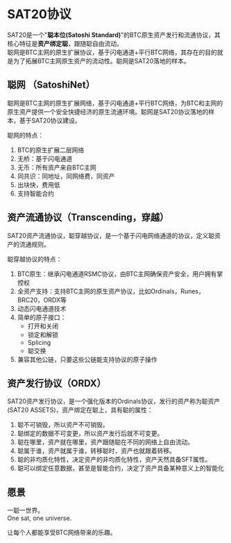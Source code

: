 SAT20协议
=========


SAT20是一个"**聪本位(Satoshi Standard)**"的BTC原生资产发行和流通协议，其核心特征是**资产绑定聪**，跟随聪自由流动。  
聪网是BTC主网的原生扩展协议，基于闪电通道+平行BTC网络，其存在的目的就是为了拓展BTC主网原生资产的流动性。聪网是SAT20落地的样本。


聪网 （SatoshiNet）
----
聪网是BTC主网的原生扩展网络，基于闪电通道+平行BTC网络，为BTC和主网的原生资产提供一个安全快捷经济的原生流通环境。聪网是SAT20协议落地的样本，基于SAT20协议建设。  

聪网的特点：
1. BTC的原生扩展二层网络
2. 无桥：基于闪电通道
3. 无币：所有资产来自BTC主网
4. 同共识：同地址，同网络费，同资产
5. 出块快，费用低
6. 支持智能合约


资产流通协议（Transcending，穿越）
----
SAT20资产流通协议，聪穿越协议，是一个基于闪电网络通道的协议，定义聪资产的流通规则。 

聪穿越协议的特点：
1. BTC原生：继承闪电通道RSMC协议，由BTC主网确保资产安全，用户拥有掌控权
2. 全资产支持：支持BTC主网的原生资产协议，比如Ordinals，Runes，BRC20，ORDX等
3. 动态闪电通道技术
4. 简单的原子接口：
    * 打开和关闭
    * 锁定和解锁
    * Splicing
    * 聪交换
5. 兼容其他公链，只要这些公链能支持协议的原子操作


资产发行协议（ORDX）
----
SAT20资产发行协议，是一个强化版本的Ordinals协议，发行的资产称为聪资产(SAT20 ASSETS)，资产绑定在聪上，具有聪的属性：
1. 聪不可销毁，所以资产不可销毁。
2. 聪绑定的数据不可变更，所以资产发行后就不可变更。
3. 聪在哪里，资产就在哪里，资产跟随聪在不同的网络上自由流动。
4. 聪属于谁，资产就属于谁，转移聪时，资产也就跟着转移。
5. 聪的非均质化特性，决定资产的非均质化特性，资产天然具备SFT属性。
6. 聪可以绑定任意数据，甚至是智能合约，决定了资产具备某种意义上的智能化  



愿景
----
一聪一世界。  
One sat, one universe.    

让每个人都能享受BTC网络带来的乐趣。
